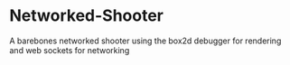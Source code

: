 # Networked-Shooter
A barebones networked shooter using the box2d debugger for rendering and web sockets for networking
